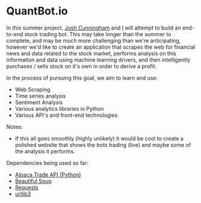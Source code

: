 # QuantBot.io

In this summer project, [Josh Cunningham](http://joshcunningham.net/) and [I](https://bergsneider.dev/) will attempt to build an end-to-end stock trading bot. This may take longer than the summer to complete, and may be much more challenging than we're anticipating, however we'd like to create an application that scrapes the web for financial news and data related to the stock market, performs analysis on this information and data using machine learning drivers, and then intelligently purchases / sells stock on it's own in order to derive a profit.

In the process of pursuing this goal, we aim to learn and use:
* Web Scraping
* Time series analysis
* Sentiment Analysis
* Various analytics libraries in Python
* Various API's and front-end technologies

Notes:
* If this all goes smoothly (highly unlikely) it would be cool to create a polished website that shows the bots trading (live) and maybe some of the analysis it performs. 

Dependencies being used so far:
* [Alpaca Trade API (Python)](https://pypi.org/project/alpaca-trade-api-fixed/)
* [Beautiful Soup](https://pypi.org/project/beautifulsoup4/)
* [Requests](https://pypi.org/project/requests/)
* [urllib3](https://pypi.org/project/urllib3/#description)
